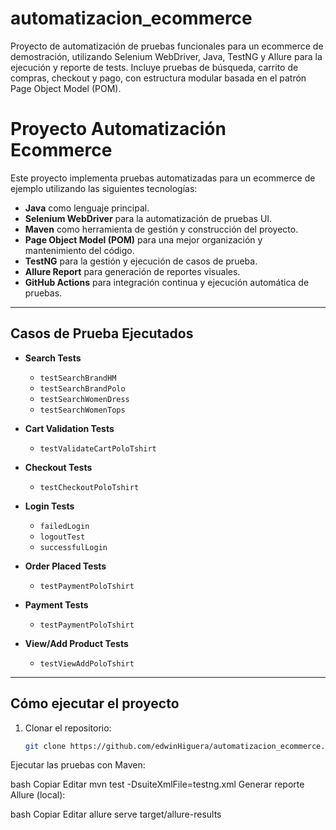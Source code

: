 # automatizacion_ecommerce
Proyecto de automatización de pruebas funcionales para un ecommerce de demostración, utilizando Selenium WebDriver, Java, TestNG y Allure para la ejecución y reporte de tests. Incluye pruebas de búsqueda, carrito de compras, checkout y pago, con estructura modular basada en el patrón Page Object Model (POM).

# Proyecto Automatización Ecommerce

Este proyecto implementa pruebas automatizadas para un ecommerce de ejemplo utilizando las siguientes tecnologías:

- **Java** como lenguaje principal.
- **Selenium WebDriver** para la automatización de pruebas UI.
- **Maven** como herramienta de gestión y construcción del proyecto.
- **Page Object Model (POM)** para una mejor organización y mantenimiento del código.
- **TestNG** para la gestión y ejecución de casos de prueba.
- **Allure Report** para generación de reportes visuales.
- **GitHub Actions** para integración continua y ejecución automática de pruebas.

---

## Casos de Prueba Ejecutados

- **Search Tests**
  - `testSearchBrandHM`
  - `testSearchBrandPolo`
  - `testSearchWomenDress`
  - `testSearchWomenTops`

- **Cart Validation Tests**
  - `testValidateCartPoloTshirt`

- **Checkout Tests**
  - `testCheckoutPoloTshirt`

- **Login Tests**
  - `failedLogin`
  - `logoutTest`
  - `successfulLogin`

- **Order Placed Tests**
  - `testPaymentPoloTshirt`

- **Payment Tests**
  - `testPaymentPoloTshirt`

- **View/Add Product Tests**
  - `testViewAddPoloTshirt`

---

## Cómo ejecutar el proyecto

1. Clonar el repositorio:
   ```bash
   git clone https://github.com/edwinHiguera/automatizacion_ecommerce.git

Ejecutar las pruebas con Maven:

bash
Copiar
Editar
mvn test -DsuiteXmlFile=testng.xml
Generar reporte Allure (local):

bash
Copiar
Editar
allure serve target/allure-results

